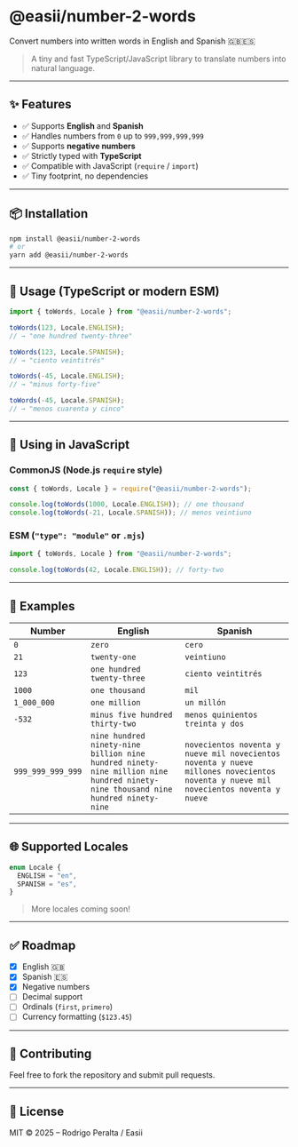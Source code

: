 # @easii/number-2-words

Convert numbers into written words in English and Spanish 🇬🇧🇪🇸

> A tiny and fast TypeScript/JavaScript library to translate numbers into natural language.

---

## ✨ Features

- ✅ Supports **English** and **Spanish**
- ✅ Handles numbers from `0` up to `999,999,999,999`
- ✅ Supports **negative numbers**
- ✅ Strictly typed with **TypeScript**
- ✅ Compatible with JavaScript (`require` / `import`)
- ✅ Tiny footprint, no dependencies

---

## 📦 Installation

```bash
npm install @easii/number-2-words
# or
yarn add @easii/number-2-words
```

---

## 🔧 Usage (TypeScript or modern ESM)

```ts
import { toWords, Locale } from "@easii/number-2-words";

toWords(123, Locale.ENGLISH);
// → "one hundred twenty-three"

toWords(123, Locale.SPANISH);
// → "ciento veintitrés"

toWords(-45, Locale.ENGLISH);
// → "minus forty-five"

toWords(-45, Locale.SPANISH);
// → "menos cuarenta y cinco"
```

---

## 📘 Using in JavaScript

### CommonJS (Node.js `require` style)

```js
const { toWords, Locale } = require("@easii/number-2-words");

console.log(toWords(1000, Locale.ENGLISH)); // one thousand
console.log(toWords(-21, Locale.SPANISH)); // menos veintiuno
```

### ESM (`"type": "module"` or `.mjs`)

```js
import { toWords, Locale } from "@easii/number-2-words";

console.log(toWords(42, Locale.ENGLISH)); // forty-two
```

---

## 🧪 Examples

| Number            | English                                                                                                                        | Spanish                                                                                                                            |
| ----------------- | ------------------------------------------------------------------------------------------------------------------------------ | ---------------------------------------------------------------------------------------------------------------------------------- |
| `0`               | `zero`                                                                                                                         | `cero`                                                                                                                             |
| `21`              | `twenty-one`                                                                                                                   | `veintiuno`                                                                                                                        |
| `123`             | `one hundred twenty-three`                                                                                                     | `ciento veintitrés`                                                                                                                |
| `1000`            | `one thousand`                                                                                                                 | `mil`                                                                                                                              |
| `1_000_000`       | `one million`                                                                                                                  | `un millón`                                                                                                                        |
| `-532`            | `minus five hundred thirty-two`                                                                                                | `menos quinientos treinta y dos`                                                                                                   |
| `999_999_999_999` | `nine hundred ninety-nine billion nine hundred ninety-nine million nine hundred ninety-nine thousand nine hundred ninety-nine` | `novecientos noventa y nueve mil novecientos noventa y nueve millones novecientos noventa y nueve mil novecientos noventa y nueve` |

---

## 🌐 Supported Locales

```ts
enum Locale {
  ENGLISH = "en",
  SPANISH = "es",
}
```

> More locales coming soon!

---

## ✅ Roadmap

- [x] English 🇬🇧
- [x] Spanish 🇪🇸
- [x] Negative numbers
- [ ] Decimal support
- [ ] Ordinals (`first`, `primero`)
- [ ] Currency formatting (`$123.45`)

---

## 🤝 Contributing

Feel free to fork the repository and submit pull requests.

---

## 📄 License

MIT © 2025 – Rodrigo Peralta / Easii
